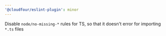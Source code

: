 ```yaml
---
'@cloudfour/eslint-plugin': minor
---
```


Disable `node/no-missing-*` rules for TS, so that it doesn't error for importing `*.ts` files
